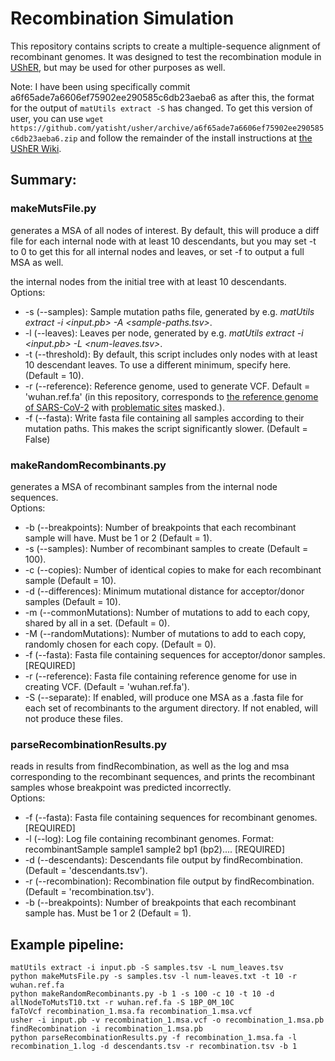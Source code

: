 # Recombination Simulation

This repository contains scripts to create a multiple-sequence alignment of recombinant genomes. It was designed to test the recombination module in [UShER](https://usher-wiki.readthedocs.io/en/latest/), but may be used for other purposes as well.

Note: I have been using specifically commit a6f65ade7a6606ef75902ee290585c6db23aeba6 as after this, the format for the output of `matUtils extract -S` has changed. To get this version of user, you can use `wget https://github.com/yatisht/usher/archive/a6f65ade7a6606ef75902ee290585c6db23aeba6.zip` and follow the remainder of the install instructions at [the UShER Wiki](https://usher-wiki.readthedocs.io/en/latest/).

## Summary:

### makeMutsFile.py
generates a MSA of all nodes of interest. By default, this will produce a diff file for each internal node with at least 10 descendants, but you may set -t to 0 to get this for all internal nodes and leaves, or set -f to output a full MSA as well.

the internal nodes from the initial tree with at least 10 descendants.  
Options:
- -s (--samples): Sample mutation paths file, generated by e.g. *matUtils extract -i <input.pb> -A <sample-paths.tsv>*.  
- -l (--leaves): Leaves per node, generated by e.g. *matUtils extract -i <input.pb> -L <num-leaves.tsv>*.  
- -t (--threshold): By default, this script includes only nodes with at least 10 descendant leaves. To use a different minimum, specify here. (Default = 10).  
- -r (--reference): Reference genome, used to generate VCF. Default = 'wuhan.ref.fa' (in this repository, corresponds to [the reference genome of SARS-CoV-2](https://www.ncbi.nlm.nih.gov/nuccore/1798174254) with [problematic sites](https://raw.githubusercontent.com/W-L/ProblematicSites_SARS-CoV2/master/problematic_sites_sarsCov2.vcf) masked.).
- -f (--fasta): Write fasta file containing all samples according to their mutation paths. This makes the script significantly slower. (Default = False)  

### makeRandomRecombinants.py
generates a MSA of recombinant samples from the internal node sequences.  
Options:
- -b (--breakpoints): Number of breakpoints that each recombinant sample will have. Must be 1 or 2 (Default = 1).  
- -s (--samples): Number of recombinant samples to create (Default = 100).  
- -c (--copies): Number of identical copies to make for each recombinant sample (Default = 10).  
- -d (--differences): Minimum mutational distance for acceptor/donor samples (Default = 10).  
- -m (--commonMutations): Number of mutations to add to each copy, shared by all in a set. (Default = 0).  
- -M (--randomMutations): Number of mutations to add to each copy, randomly chosen for each copy. (Default = 0).  
- -f (--fasta): Fasta file containing sequences for acceptor/donor samples. [REQUIRED]  
- -r (--reference): Fasta file containing reference genome for use in creating VCF. (Default = 'wuhan.ref.fa').  
- -S (--separate): If enabled, will produce one MSA as a .fasta file for each set of recombinants to the argument directory. If not enabled, will not produce these files.  

### parseRecombinationResults.py
reads in results from findRecombination, as well as the log and msa corresponding to the recombinant sequences, and prints the recombinant samples whose breakpoint was predicted incorrectly.  
Options:
- -f (--fasta): Fasta file containing sequences for recombinant genomes. [REQUIRED]  
- -l (--log): Log file containing recombinant genomes. Format: recombinantSample sample1 sample2 bp1 (bp2).... [REQUIRED]  
- -d (--descendants): Descendants file output by findRecombination. (Default = 'descendants.tsv').  
- -r (--recombination): Recombination file output by findRecombination. (Default = 'recombination.tsv').  
- -b (--breakpoints): Number of breakpoints that each recombinant sample has. Must be 1 or 2 (Default = 1).  

## Example pipeline:

```
matUtils extract -i input.pb -S samples.tsv -L num_leaves.tsv
python makeMutsFile.py -s samples.tsv -l num-leaves.txt -t 10 -r wuhan.ref.fa  
python makeRandomRecombinants.py -b 1 -s 100 -c 10 -t 10 -d allNodeToMutsT10.txt -r wuhan.ref.fa -S 1BP_0M_10C
faToVcf recombination_1.msa.fa recombination_1.msa.vcf
usher -i input.pb -v recombination_1.msa.vcf -o recombination_1.msa.pb
findRecombination -i recombination_1.msa.pb
python parseRecombinationResults.py -f recombination_1.msa.fa -l recombination_1.log -d descendants.tsv -r recombination.tsv -b 1
```
